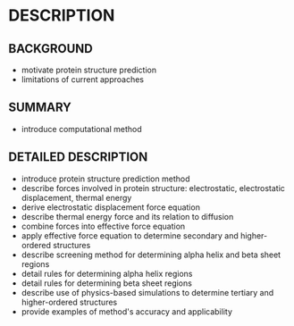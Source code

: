 # DESCRIPTION

## BACKGROUND

- motivate protein structure prediction
- limitations of current approaches

## SUMMARY

- introduce computational method

## DETAILED DESCRIPTION

- introduce protein structure prediction method
- describe forces involved in protein structure: electrostatic, electrostatic displacement, thermal energy
- derive electrostatic displacement force equation
- describe thermal energy force and its relation to diffusion
- combine forces into effective force equation
- apply effective force equation to determine secondary and higher-ordered structures
- describe screening method for determining alpha helix and beta sheet regions
- detail rules for determining alpha helix regions
- detail rules for determining beta sheet regions
- describe use of physics-based simulations to determine tertiary and higher-ordered structures
- provide examples of method's accuracy and applicability

